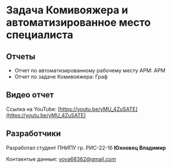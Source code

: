 # Задача Комивояжера и автоматизированное место специалиста

## Отчеты
- Отчет по автоматизированному рабочему месту АРМ: АРМ
- Отчет по задаче Комивояжера: Граф

## Видео отчет
Ссылка на YouTube: [https://youtu.be/yMU_4ZuSATE](https://youtu.be/yMU_4ZuSATE)

## Разработчики
Разработал студент ПНИПУ гр. РИС-22-1б **Юхновец Владимир**

Контакнтые данные: vova68362@gmail.com
